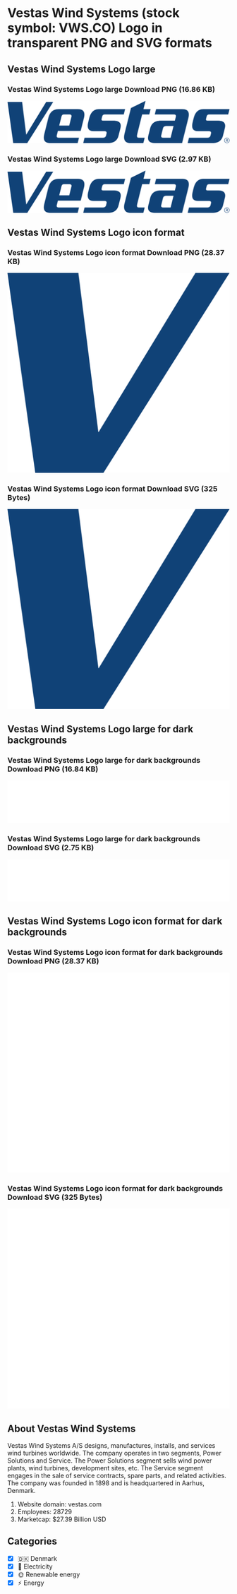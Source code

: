 # Vestas Wind Systems (stock symbol: VWS.CO) Logo in transparent PNG and SVG formats

## Vestas Wind Systems Logo large

### Vestas Wind Systems Logo large Download PNG (16.86 KB)

![Vestas Wind Systems Logo large Download PNG (16.86 KB)](/img/orig/VWS.CO_BIG-6a448802.png)

### Vestas Wind Systems Logo large Download SVG (2.97 KB)

![Vestas Wind Systems Logo large Download SVG (2.97 KB)](/img/orig/VWS.CO_BIG-b3c1c51a.svg)

## Vestas Wind Systems Logo icon format

### Vestas Wind Systems Logo icon format Download PNG (28.37 KB)

![Vestas Wind Systems Logo icon format Download PNG (28.37 KB)](/img/orig/VWS.CO-90144c0d.png)

### Vestas Wind Systems Logo icon format Download SVG (325 Bytes)

![Vestas Wind Systems Logo icon format Download SVG (325 Bytes)](/img/orig/VWS.CO-c9e700a1.svg)

## Vestas Wind Systems Logo large for dark backgrounds

### Vestas Wind Systems Logo large for dark backgrounds Download PNG (16.84 KB)

![Vestas Wind Systems Logo large for dark backgrounds Download PNG (16.84 KB)](/img/orig/VWS.CO_BIG.D-8c4b0978.png)

### Vestas Wind Systems Logo large for dark backgrounds Download SVG (2.75 KB)

![Vestas Wind Systems Logo large for dark backgrounds Download SVG (2.75 KB)](/img/orig/VWS.CO_BIG.D-56becf17.svg)

## Vestas Wind Systems Logo icon format for dark backgrounds

### Vestas Wind Systems Logo icon format for dark backgrounds Download PNG (28.37 KB)

![Vestas Wind Systems Logo icon format for dark backgrounds Download PNG (28.37 KB)](/img/orig/VWS.CO.D-1eeb3599.png)

### Vestas Wind Systems Logo icon format for dark backgrounds Download SVG (325 Bytes)

![Vestas Wind Systems Logo icon format for dark backgrounds Download SVG (325 Bytes)](/img/orig/VWS.CO.D-99740feb.svg)

## About Vestas Wind Systems

Vestas Wind Systems A/S designs, manufactures, installs, and services wind turbines worldwide. The company operates in two segments, Power Solutions and Service. The Power Solutions segment sells wind power plants, wind turbines, development sites, etc. The Service segment engages in the sale of service contracts, spare parts, and related activities. The company was founded in 1898 and is headquartered in Aarhus, Denmark.

1. Website domain: vestas.com
2. Employees: 28729
3. Marketcap: $27.39 Billion USD


## Categories
- [x] 🇩🇰 Denmark
- [x] 🔋 Electricity
- [x] 🌞 Renewable energy
- [x] ⚡ Energy
